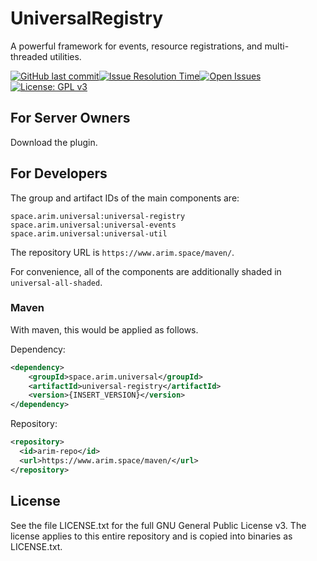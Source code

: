 # UniversalRegistry
A powerful framework for events, resource registrations, and multi-threaded utilities.

[![GitHub last commit](https://img.shields.io/github/last-commit/A248/UniversalRegistry.svg)](https://github.com/A248/UniversalRegistry/commits/master)[![Issue Resolution Time](http://isitmaintained.com/badge/resolution/A248/UniversalRegistry.svg)](http://isitmaintained.com/project/A248/UniversalRegistry "Average time to resolve an issue")[![Open Issues](http://isitmaintained.com/badge/open/A248/UniversalRegistry.svg)](http://isitmaintained.com/project/A248/UniversalRegistry "Percentage of issues still open")[![License: GPL v3](https://img.shields.io/badge/License-GPLv3-blue.svg)](https://www.gnu.org/licenses/gpl-3.0)

## For Server Owners ##

Download the plugin.

## For Developers ##

The group and artifact IDs of the main components are:

```
space.arim.universal:universal-registry
space.arim.universal:universal-events
space.arim.universal:universal-util
```

The repository URL is `https://www.arim.space/maven/`.

For convenience, all of the components are additionally shaded in `universal-all-shaded`.

### Maven

With maven, this would be applied as follows.

Dependency:

```xml
<dependency>
	<groupId>space.arim.universal</groupId>
	<artifactId>universal-registry</artifactId>
	<version>{INSERT_VERSION}</version>
</dependency>
```

Repository:

``` xml
<repository>
  <id>arim-repo</id>
  <url>https://www.arim.space/maven/</url>
</repository>
```

## License

See the file LICENSE.txt for the full GNU General Public License v3. The license applies to this entire repository and is copied into binaries as LICENSE.txt.
